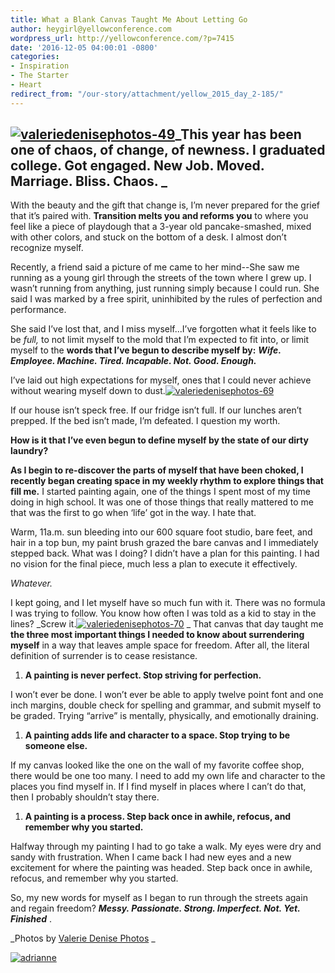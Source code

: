 ```yaml
---
title: What a Blank Canvas Taught Me About Letting Go
author: heygirl@yellowconference.com
wordpress_url: http://yellowconference.com/?p=7415
date: '2016-12-05 04:00:01 -0800'
categories:
- Inspiration
- The Starter
- Heart
redirect_from: "/our-story/attachment/yellow_2015_day_2-185/"
---
```


## [![valeriedenisephotos-49](http://yellowconference.com/wp-content/uploads/2016/12/ValerieDenisePhotos-49.jpg)](http://yellowconference.com/wp-content/uploads/2016/12/ValerieDenisePhotos-49.jpg)_**This year has been one of chaos, of change, of newness. I graduated college. Got engaged. New Job. Moved. Marriage. Bliss. Chaos.** _

With the beauty and the gift that change is, I’m never prepared for the grief that it’s paired with. **Transition melts you and reforms you** to where you feel like a piece of playdough that a 3-year old pancake-smashed, mixed with other colors, and stuck on the bottom of a desk. I almost don’t recognize myself.

Recently, a friend said a picture of me came to her mind--She saw me running as a young girl through the streets of the town where I grew up. I wasn’t running from anything, just running simply because I could run. She said I was marked by a free spirit, uninhibited by the rules of perfection and performance.

She said I’ve lost that, and I miss myself...I’ve forgotten what it feels like to be _full,_ to not limit myself to the mold that I’m expected to fit into, or limit myself to the **words that I’ve begun to describe myself by:** **_Wife. Employee. Machine. Tired. Incapable. Not. Good. Enough._**

I’ve laid out high expectations for myself, ones that I could never achieve without wearing myself down to dust.[![valeriedenisephotos-69](http://yellowconference.com/wp-content/uploads/2016/12/ValerieDenisePhotos-69.jpg)](http://yellowconference.com/wp-content/uploads/2016/12/ValerieDenisePhotos-69.jpg)

If our house isn’t speck free. If our fridge isn’t full. If our lunches aren’t prepped. If the bed isn’t made, I’m defeated. I question my worth.

**How is it that I’ve even begun to define myself by the state of our dirty laundry?**

**As I begin to re-discover the parts of myself that have been choked, I recently began creating space in my weekly rhythm to explore things that fill me.** I started painting again, one of the things I spent most of my time doing in high school. It was one of those things that really mattered to me that was the first to go when ‘life’ got in the way. I hate that.

Warm, 11a.m. sun bleeding into our 600 square foot studio, bare feet, and hair in a top bun, my paint brush grazed the bare canvas and I immediately stepped back. What was I doing? I didn’t have a plan for this painting. I had no vision for the final piece, much less a plan to execute it effectively.

_Whatever._

I kept going, and I let myself have so much fun with it. There was no formula I was trying to follow. You know how often I was told as a kid to stay in the lines? _Screw it.[![valeriedenisephotos-70](http://yellowconference.com/wp-content/uploads/2016/12/ValerieDenisePhotos-70.jpg)](http://yellowconference.com/wp-content/uploads/2016/12/ValerieDenisePhotos-70.jpg) _ That canvas that day taught me **the three most important things I needed to know about surrendering myself** in a way that leaves ample space for freedom. After all, the literal definition of surrender is to cease resistance.   

1.  **A painting is never perfect. Stop striving for perfection.**

I won’t ever be done. I won’t ever be able to apply twelve point font and one inch margins, double check for spelling and grammar, and submit myself to be graded. Trying “arrive” is mentally, physically, and emotionally draining.

1.  **A painting adds life and character to a space. Stop trying to be someone else.**

If my canvas looked like the one on the wall of my favorite coffee shop, there would be one too many. I need to add my own life and character to the places you find myself in. If I find myself in places where I can’t do that, then I probably shouldn’t stay there.

1.  **A painting is a process. Step back once in awhile, refocus, and remember why you started.**

Halfway through my painting I had to go take a walk. My eyes were dry and sandy with frustration. When I came back I had new eyes and a new excitement for where the painting was headed. Step back once in awhile, refocus, and remember why you started.[  
](http://yellowconference.com/wp-content/uploads/2016/12/ValerieDenisePhotos-50.jpg)

So, my new words for myself as I began to run through the streets again and regain freedom? **_Messy. Passionate. Strong. Imperfect. Not. Yet. Finished_** .

_Photos by [Valerie Denise Photos](http://www.valeriedenisephotos.com/) _

[![adrianne](http://yellowconference.com/wp-content/uploads/2016/12/ADRIANNE1.jpg)](https://www.instagram.com/adrianneverheyen/)
